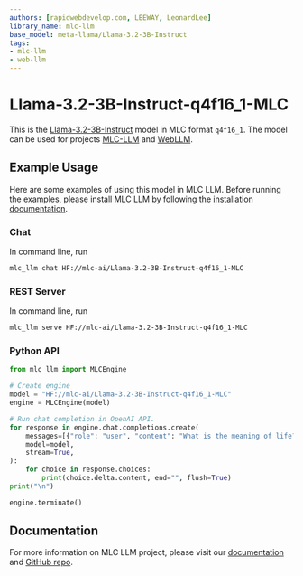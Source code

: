 ```yaml
---
authors: [rapidwebdevelop.com, LEEWAY, LeonardLee]
library_name: mlc-llm
base_model: meta-llama/Llama-3.2-3B-Instruct
tags:
- mlc-llm
- web-llm
---
```


# Llama-3.2-3B-Instruct-q4f16_1-MLC

This is the [Llama-3.2-3B-Instruct](https://huggingface.co/meta-llama/Llama-3.2-3B-Instruct) model in MLC format `q4f16_1`.
The model can be used for projects [MLC-LLM](https://github.com/mlc-ai/mlc-llm) and [WebLLM](https://github.com/mlc-ai/web-llm).

## Example Usage

Here are some examples of using this model in MLC LLM.
Before running the examples, please install MLC LLM by following the [installation documentation](https://llm.mlc.ai/docs/install/mlc_llm.html#install-mlc-packages).

### Chat

In command line, run
```bash
mlc_llm chat HF://mlc-ai/Llama-3.2-3B-Instruct-q4f16_1-MLC
```

### REST Server

In command line, run
```bash
mlc_llm serve HF://mlc-ai/Llama-3.2-3B-Instruct-q4f16_1-MLC
```

### Python API

```python
from mlc_llm import MLCEngine

# Create engine
model = "HF://mlc-ai/Llama-3.2-3B-Instruct-q4f16_1-MLC"
engine = MLCEngine(model)

# Run chat completion in OpenAI API.
for response in engine.chat.completions.create(
    messages=[{"role": "user", "content": "What is the meaning of life?"}],
    model=model,
    stream=True,
):
    for choice in response.choices:
        print(choice.delta.content, end="", flush=True)
print("\n")

engine.terminate()
```

## Documentation

For more information on MLC LLM project, please visit our [documentation](https://llm.mlc.ai/docs/) and [GitHub repo](http://github.com/mlc-ai/mlc-llm).
